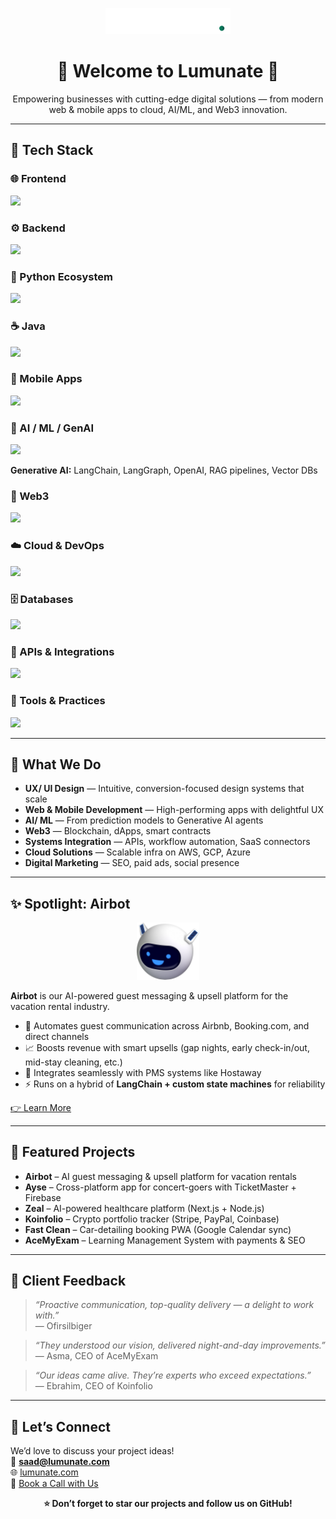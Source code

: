 
<p align="center">
  <img src="../assets/WORD%20MARK-04.png" alt="Lumunate Logo" width="200" />
</p>

<h1 align="center">🌟 Welcome to Lumunate 🌟</h1>

<p align="center">
  Empowering businesses with cutting-edge digital solutions — from modern web & mobile apps to cloud, AI/ML, and Web3 innovation.
</p>

---

## 🚀 Tech Stack

### 🌐 Frontend
<p>
  <img src="https://skillicons.dev/icons?i=js,ts,react,next,nuxtjs,vue,angular,redux,threejs,remix,tailwind,materialui,bootstrap" />
</p>

### ⚙️ Backend
<p>
  <img src="https://skillicons.dev/icons?i=nodejs,express,nestjs" />
</p>

### 🐍 Python Ecosystem
<p>
  <img src="https://skillicons.dev/icons?i=python,django,flask,fastapi" />
</p>

### ☕ Java
<p>
  <img src="https://skillicons.dev/icons?i=java,spring" />
</p>

### 📱 Mobile Apps
<p>
  <img src="https://skillicons.dev/icons?i=react,flutter,swift,kotlin,dart" />
</p>

### 🤖 AI / ML / GenAI
<p>
  <img src="https://skillicons.dev/icons?i=tensorflow,pytorch,huggingface" />  
</p>
<p>
  <b>Generative AI:</b> LangChain, LangGraph, OpenAI, RAG pipelines, Vector DBs
</p>

### 🔗 Web3
<p>
  <img src="https://skillicons.dev/icons?i=solidity,rust,ipfs,chainlink,pancakeswap,ethereum,web3" />
</p>

### ☁️ Cloud & DevOps
<p>
  <img src="https://skillicons.dev/icons?i=aws,gcp,azure,docker,kubernetes,linux" />
</p>

### 🗄️ Databases
<p>
  <img src="https://skillicons.dev/icons?i=mongodb,postgres,mysql,sqlite,firebase,supabase,redis" />
</p>

### 🔌 APIs & Integrations
<p>
  <img src="https://skillicons.dev/icons?i=stripe,paypal,coinbase,twilio,salesforce,facebook,instagram,graphql,auth0" />
</p>

### 🧰 Tools & Practices
<p>
  <img src="https://skillicons.dev/icons?i=git,jira,serverless,socketio,chartjs,figma,postman" />
</p>


---

## 💼 What We Do
- **UX/ UI Design** — Intuitive, conversion-focused design systems that scale 
- **Web & Mobile Development** — High-performing apps with delightful UX
- **AI/ ML** — From prediction models to Generative AI agents
- **Web3** — Blockchain, dApps, smart contracts
- **Systems Integration** — APIs, workflow automation, SaaS connectors
- **Cloud Solutions** — Scalable infra on AWS, GCP, Azure
- **Digital Marketing** — SEO, paid ads, social presence

---

## ✨ Spotlight: Airbot
<p align="center">
  <img src="../assets/airbot.svg" alt="Airbot" width="100" />
</p>

**Airbot** is our AI-powered guest messaging & upsell platform for the vacation rental industry.
- 🤖 Automates guest communication across Airbnb, Booking.com, and direct channels
- 📈 Boosts revenue with smart upsells (gap nights, early check-in/out, mid-stay cleaning, etc.)
- 🔗 Integrates seamlessly with PMS systems like Hostaway
- ⚡ Runs on a hybrid of **LangChain + custom state machines** for reliability

[👉 Learn More](https://lumunate.com)

---

## 🌟 Featured Projects
- **Airbot** – AI guest messaging & upsell platform for vacation rentals
- **Ayse** – Cross-platform app for concert-goers with TicketMaster + Firebase
- **Zeal** – AI-powered healthcare platform (Next.js + Node.js)
- **Koinfolio** – Crypto portfolio tracker (Stripe, PayPal, Coinbase)
- **Fast Clean** – Car-detailing booking PWA (Google Calendar sync)
- **AceMyExam** – Learning Management System with payments & SEO

---

## 💬 Client Feedback
> *“Proactive communication, top-quality delivery — a delight to work with.”*  
— Ofirsilbiger

> *“They understood our vision, delivered night-and-day improvements.”*  
— Asma, CEO of AceMyExam

> *“Our ideas came alive. They’re experts who exceed expectations.”*  
— Ebrahim, CEO of Koinfolio

---

## 📅 Let’s Connect
We’d love to discuss your project ideas!  
📧 **saad@lumunate.com**  
🌐 [lumunate.com](https://lumunate.com)  
📅 [Book a Call with Us](https://calendly.com/saad-b-javaid22/consultation)

<p align="center">
  <b>⭐️ Don’t forget to star our projects and follow us on GitHub!</b>
</p>
